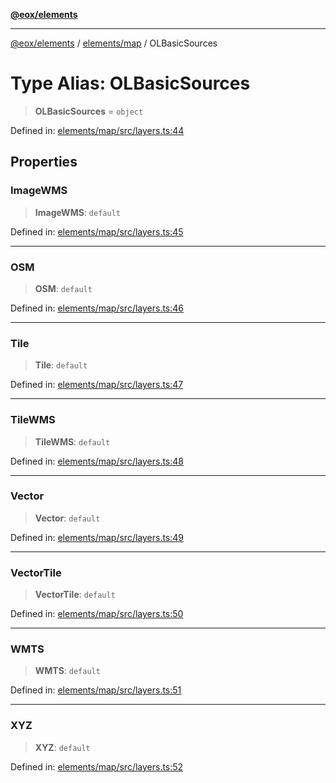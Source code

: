 [**@eox/elements**](../../../README.md)

***

[@eox/elements](../../../modules.md) / [elements/map](../README.md) / OLBasicSources

# Type Alias: OLBasicSources

> **OLBasicSources** = `object`

Defined in: [elements/map/src/layers.ts:44](https://github.com/EOX-A/EOxElements/blob/ca51b63a9bb0be7232536206856b85340431bcbd/elements/map/src/layers.ts#L44)

## Properties

### ImageWMS

> **ImageWMS**: `default`

Defined in: [elements/map/src/layers.ts:45](https://github.com/EOX-A/EOxElements/blob/ca51b63a9bb0be7232536206856b85340431bcbd/elements/map/src/layers.ts#L45)

***

### OSM

> **OSM**: `default`

Defined in: [elements/map/src/layers.ts:46](https://github.com/EOX-A/EOxElements/blob/ca51b63a9bb0be7232536206856b85340431bcbd/elements/map/src/layers.ts#L46)

***

### Tile

> **Tile**: `default`

Defined in: [elements/map/src/layers.ts:47](https://github.com/EOX-A/EOxElements/blob/ca51b63a9bb0be7232536206856b85340431bcbd/elements/map/src/layers.ts#L47)

***

### TileWMS

> **TileWMS**: `default`

Defined in: [elements/map/src/layers.ts:48](https://github.com/EOX-A/EOxElements/blob/ca51b63a9bb0be7232536206856b85340431bcbd/elements/map/src/layers.ts#L48)

***

### Vector

> **Vector**: `default`

Defined in: [elements/map/src/layers.ts:49](https://github.com/EOX-A/EOxElements/blob/ca51b63a9bb0be7232536206856b85340431bcbd/elements/map/src/layers.ts#L49)

***

### VectorTile

> **VectorTile**: `default`

Defined in: [elements/map/src/layers.ts:50](https://github.com/EOX-A/EOxElements/blob/ca51b63a9bb0be7232536206856b85340431bcbd/elements/map/src/layers.ts#L50)

***

### WMTS

> **WMTS**: `default`

Defined in: [elements/map/src/layers.ts:51](https://github.com/EOX-A/EOxElements/blob/ca51b63a9bb0be7232536206856b85340431bcbd/elements/map/src/layers.ts#L51)

***

### XYZ

> **XYZ**: `default`

Defined in: [elements/map/src/layers.ts:52](https://github.com/EOX-A/EOxElements/blob/ca51b63a9bb0be7232536206856b85340431bcbd/elements/map/src/layers.ts#L52)
